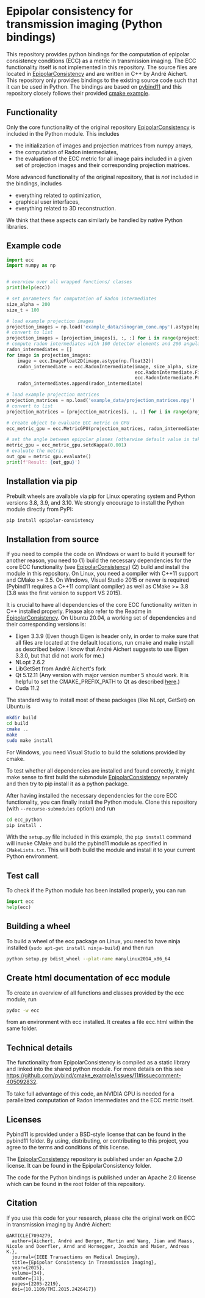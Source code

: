 # Epipolar consistency for transmission imaging (Python bindings)

This repository provides python bindings for the computation of epipolar consistency conditions (ECC) as a metric in transmission imaging.
The ECC functionality itself is not implemented in this repository. 
The source files are located in [EpipolarConsistency](https://github.com/aaichert/EpipolarConsistency) and are written in C++ by André Aichert.
This repository only provides bindings to the existing source code such that it can be used in Python.
The bindings are based on [pybind11](https://github.com/pybind/pybind11) and this repository closely follows their provided [cmake example](https://github.com/pybind/cmake_example).

## Functionality
Only the core functionality of the original repository [EpipolarConsistency](https://github.com/aaichert/EpipolarConsistency) is included in the Python module. 
This includes 
- the initialization of images and projection matrices from numpy arrays,
- the computation of Radon intermediates,
- the evaluation of the ECC metric for all image pairs included in a given set of projection images and their corresponding projection matrices.

More advanced functionality of the original repository, that is *not* included in the bindings, includes
- everything related to optimization, 
- graphical user interfaces,
- everything related to 3D reconstruction.

We think that these aspects can similarly be handled by native Python libraries.  

## Example code
```python
import ecc
import numpy as np


# overview over all wrapped functions/ classes
print(help(ecc))

# set parameters for computation of Radon intermediates
size_alpha = 200
size_t = 100

# load example projection images
projection_images = np.load('example_data/sinogram_cone.npy').astype(np.float32)
# convert to list
projection_images = [projection_images[i, :, :] for i in range(projection_images.shape[0])]
# compute radon intermediates with 100 detector elements and 200 angular steps
radon_intermediates = []
for image in projection_images:
    image = ecc.ImageFloat2D(image.astype(np.float32))
    radon_intermediate = ecc.RadonIntermediate(image, size_alpha, size_t,
                                               ecc.RadonIntermediate.Filter.Derivative,
                                               ecc.RadonIntermediate.PostProcess.Identity)
    radon_intermediates.append(radon_intermediate)

# load example projection matrices
projection_matrices = np.load('example_data/projection_matrices.npy')
# convert to list
projection_matrices = [projection_matrices[i, :, :] for i in range(projection_matrices.shape[0])]

# create object to evaluate ECC metric on GPU
ecc_metric_gpu = ecc.MetricGPU(projection_matrices, radon_intermediates)

# set the angle between epipolar planes (otherwise default value is taken)
metric_gpu = ecc_metric_gpu.setdKappa(0.001)
# evaluate the metric
out_gpu = metric_gpu.evaluate()
print(f'Result: {out_gpu}')
```
## Installation via pip

Prebuilt wheels are available via pip for Linux operating system and Python versions 3.8, 3.9, and 3.10. 
We strongly encourage to install the Python module directly from PyPI: 
```bash
pip install epipolar-consistency
```

## Installation from source

If you need to compile the code on Windows or want to build it yourself for another reason, you need to 
(1) build the necessary dependencies for the core ECC functionality (see [EpipolarConsistency](https://github.com/aaichert/EpipolarConsistency))
(2) build and install the module in this repository.
On Linux, you need a compiler with C++11 support and CMake >= 3.5.
On Windows, Visual Studio 2015 or newer is required (Pybind11 requires a C++11 compliant compiler) as well as CMake >= 3.8 (3.8 was the first version to support VS 2015).

It is crucial to have all dependencies of the core ECC functionality written in C++ installed properly. Please also refer to the 
Readme in [EpipolarConsistency](https://github.com/aaichert/EpipolarConsistency). On Ubuntu 20.04, a working set of dependencies
and their corresponding versions is:
- Eigen 3.3.9 (Even though Eigen is header only, in order to make sure that all files are located at the default locations, run
cmake and make install as described below. I know that André Aichert suggests to use Eigen 3.3.0, but that did not work for me.)
- NLopt 2.6.2
- LibGetSet from André Aichert's fork 
- Qt 5.12.11 (Any version with major version number 5 should work. It is helpful to set the CMAKE_PREFIX_PATH to Qt as described [here](https://github.com/aaichert/EpipolarConsistency#41-notes-on-using-qt).)
- Cuda 11.2

The standard way to install most of these packages (like NLopt, GetSet) on Ubuntu is
```bash
mkdir build
cd build
cmake ..
make
sudo make install
```
For Windows, you need Visual Studio to build the solutions provided by cmake.

To test whether all dependencies are installed and found correctly, it might make sense to first build the submodule [EpipolarConsistency](https://github.com/aaichert/EpipolarConsistency)
separately and then try to pip install it as a python package.  

After having installed the necessary dependencies for the core ECC functionality, you can finally install the Python module.
Clone this repository (with `--recurse-submodules` option) and run

```bash
cd ecc_python
pip install .
```

With the `setup.py` file included in this example, the `pip install` command will invoke CMake and build the pybind11 module as specified in `CMakeLists.txt`.
This will both build the module and install it to your current Python environment.

## Test call
To check if the Python module has been installed properly, you can run

```python
import ecc
help(ecc)
```

## Building a wheel

To build a wheel of the ecc package on Linux, you need to have ninja installed (`sudo apt-get install ninja-build`) and then run
```bash
python setup.py bdist_wheel --plat-name manylinux2014_x86_64
```

## Create html documentation of ecc module

To create an overview of all functions and classes provided by the ecc module, run

```bash
pydoc -w ecc
```
from an environment with ecc installed. It creates a file ecc.html within the same folder.

## Technical details

The functionality from EpipolarConsistency is compiled as a static library and linked into the shared python module.
For more details on this see https://github.com/pybind/cmake_example/issues/11#issuecomment-405092832.

To take full advantage of this code, an NVIDIA GPU is needed for a parallelized computation of Radon intermediates and the ECC metric itself.

## Licenses

Pybind11 is provided under a BSD-style license that can be found in the pybind11 folder. 
By using, distributing, or contributing to this project, you agree to the terms and conditions of this license.

The [EpipolarConsistency](https://github.com/aaichert/EpipolarConsistency) repository is published under an Apache 2.0 license.
It can be found in the EpipolarConsistency folder.

The code for the Python bindings is published under an Apache 2.0 license which can be found in the root folder of this repository. 

## Citation

If you use this code for your research, please cite the original work on ECC in transmission imaging by André Aichert:
```
@ARTICLE{7094279,
  author={Aichert, André and Berger, Martin and Wang, Jian and Maass, Nicole and Doerfler, Arnd and Hornegger, Joachim and Maier, Andreas K.},
  journal={IEEE Transactions on Medical Imaging}, 
  title={Epipolar Consistency in Transmission Imaging}, 
  year={2015},
  volume={34},
  number={11},
  pages={2205-2219},
  doi={10.1109/TMI.2015.2426417}}
```

